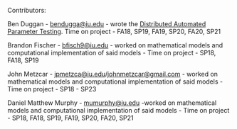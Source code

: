 Contributors:

Ben Duggan - bendugga@iu.edu - wrote the [Distributed Automated Parameter Testing](https://github.com/BenSDuggan/DAPT). Time on project - FA18, SP19, FA19, SP20, FA20, SP21

Brandon Fischer - bfisch9@iu.edu - worked on mathematical models and computational implementation of said models - Time on project - SP18, FA18, SP19

John Metzcar - jpmetzca@iu.edu/johnmetzcar@gmail.com - worked on mathematical models and computational implementation of said models - Time on project - SP18 - SP23

Daniel Matthew Murphy - mumurphy@iu.edu -worked on mathematical models and computational implementation of said models - Time on project - SP18, FA18, SP19, FA19, SP20, FA20, SP21


